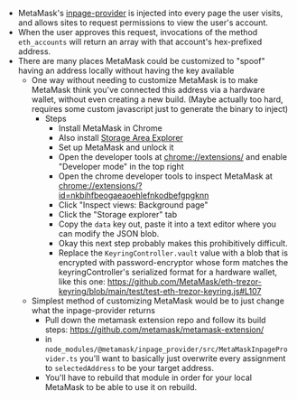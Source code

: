 - MetaMask's [inpage-provider](https://github.com/MetaMask/inpage-provider) is injected into every page the user visits, and allows sites to request permissions to view the user's account.
- When the user approves this request, invocations of the method `eth_accounts` will return an array with that account's hex-prefixed address.
- There are many places MetaMask could be customized to "spoof" having an address locally without having the key available
    - One way without needing to customize MetaMask is to make MetaMask think you've connected this address via a hardware wallet, without even creating a new build. (Maybe actually too hard, requires some custom javascript just to generate the binary to inject)
        - Steps
            - Install MetaMask in Chrome
            - Also install [Storage Area Explorer](https://chrome.google.com/webstore/detail/storage-area-explorer/ocfjjjjhkpapocigimmppepjgfdecjkb)
            - Set up MetaMask and unlock it
            - Open the developer tools at [chrome://extensions/](chrome://extensions/) and enable "Developer mode" in the top right
            - Open the chrome developer tools to inspect MetaMask at [chrome://extensions/?id=nkbihfbeogaeaoehlefnkodbefgpgknn](chrome://extensions/?id=nkbihfbeogaeaoehlefnkodbefgpgknn)
            - Click "Inspect views: Background page"
            - Click the "Storage explorer" tab
            - Copy the `data` key out, paste it into a text editor where you can modify the JSON blob.
            - Okay this next step probably makes this prohibitively difficult.
            - Replace the `KeyringController.vault` value with a blob that is encrypted with password-encryptor whose form matches the keyringController's serialized format for a hardware wallet, like this one: https://github.com/MetaMask/eth-trezor-keyring/blob/main/test/test-eth-trezor-keyring.js#L107
    - Simplest method of customizing MetaMask would be to just change what the inpage-provider returns
        - Pull down the metamask extension repo and follow its build steps: https://github.com/metamask/metamask-extension/
        - in `node_modules/@metamask/inpage_provider/src/MetaMaskInpageProvider.ts` you'll want to basically just overwrite every assignment to `selectedAddress` to be your target address.
        - You'll have to rebuild that module in order for your local MetaMask to be able to use it on rebuild.
